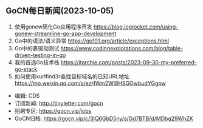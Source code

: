 ## GoCN每日新闻(2023-10-05)

1. 使用gonew简化Go应用程序开发 https://blog.logrocket.com/using-gonew-streamline-go-app-development 
2. Go中的语法/语义异常 https://go101.org/article/exceptions.html 
3. Go中的表驱动测试 https://www.codingexplorations.com/blog/table-driven-testing-in-go 
4. 我的首选Go技术栈 https://jtarchie.com/posts/2023-09-30-my-preferred-go-stack 
5. 如何使用xurlfind3r查找目标域名的已知URL地址 https://mp.weixin.qq.com/s/ezHWm2WI8HSGOwbudYGgpw 

* 编辑: CDS
* 订阅新闻: http://tinyletter.com/gocn 
* 招聘专区: https://gocn.vip/jobs 
* GoCN归档: https://gocn.vip/c/3lQ6GbD5ny/s/Gd7BTB/d/MDbq29WhZK

